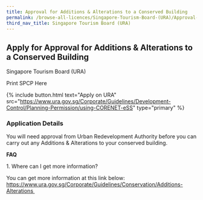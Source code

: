 ```yaml
---
title: Approval for Additions & Alterations to a Conserved Building
permalink: /browse-all-licences/Singapore-Tourism-Board-(URA)/Approval-for-Additions-&-Alterations-to-a-Conserved-Building
third_nav_title: Singapore Tourism Board (URA)
---
```


## Apply for Approval for Additions & Alterations to a Conserved Building

Singapore Tourism Board (URA)

Print SPCP Here

{% include button.html text="Apply on URA" src="https://www.ura.gov.sg/Corporate/Guidelines/Development-Control/Planning-Permission/using-CORENET-eSS" type="primary" %}

### Application Details
<p>You will need approval from Urban Redevelopment Authority before you can carry out any Additions &amp; Alterations to your conserved building.</p>
<p><strong>FAQ</strong></p>
<p>1. Where can I get more information?</p>
<p>You can get more information at this link below:&nbsp;<br /><a href="https://www.ura.gov.sg/Corporate/Guidelines/Conservation/Additions-Alterations" target="_blank" rel="noopener">https://www.ura.gov.sg/Corporate/Guidelines/Conservation/Additions-Alterations&nbsp;</a></p>


